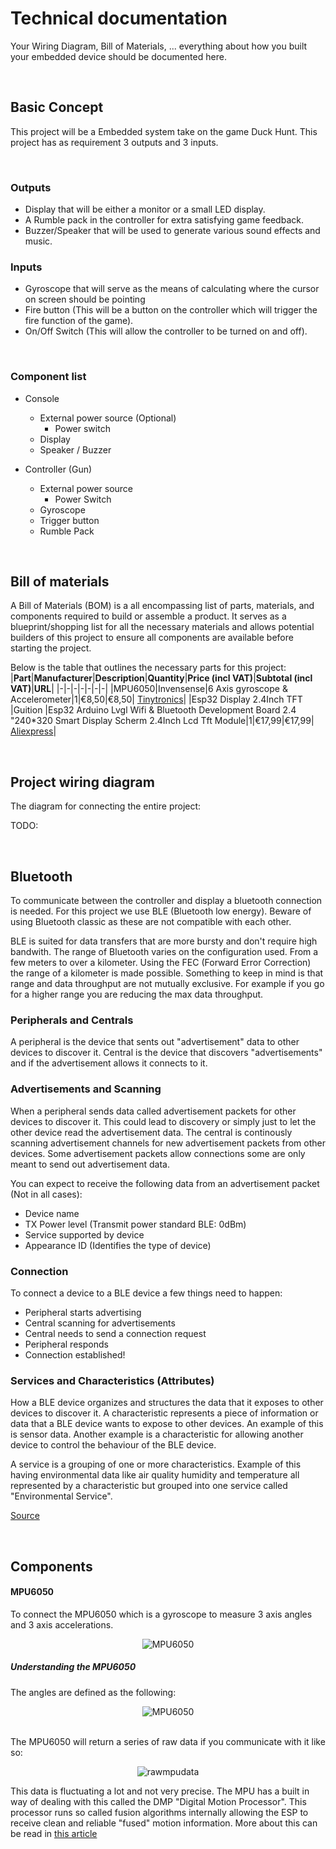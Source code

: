# Technical documentation

Your Wiring Diagram, Bill of Materials, ... everything about how you built your embedded device should be documented here.

<br>

## Basic Concept
This project will be a Embedded system take on the game Duck Hunt. This project has as requirement 3 outputs and 3 inputs. 

<br>

### Outputs
- Display that will be either a monitor or a small LED display.
- A Rumble pack in the controller for extra satisfying game feedback.
- Buzzer/Speaker that will be used to generate various sound effects and music.

### Inputs
- Gyroscope that will serve as the means of calculating where the cursor on screen should be pointing
- Fire button (This will be a button on the controller which will trigger the fire function of the game).
- On/Off Switch (This will allow the controller to be turned on and off).

<br>

### Component list
- Console
    - External power source (Optional)
        - Power switch
    - Display
    - Speaker / Buzzer

- Controller (Gun)
    - External power source
        - Power Switch
    - Gyroscope
    - Trigger button
    - Rumble Pack

<br>

## Bill of materials

A Bill of Materials (BOM) is a all encompassing list of parts, materials, and components required to build or assemble a product. It serves as a blueprint/shopping list for all the necessary materials and allows potential builders of this project to ensure all components are available before starting the project.

Below is the table that outlines the necessary parts for this project:
|**Part**|**Manufacturer**|**Description**|**Quantity**|**Price (incl VAT)**|**Subtotal (incl VAT)**|**URL**|
|-|-|-|-|-|-|-|
|MPU6050|Invensense|6 Axis gyroscope & Accelerometer|1|€8,50|€8,50| [Tinytronics](https://www.tinytronics.nl/nl/sensoren/acceleratie-rotatie/mpu-6050-accelerometer-en-gyroscope-3-axis-module-3.3v-5v)|
|Esp32 Display 2.4Inch TFT |Guition |Esp32 Arduino Lvgl Wifi & Bluetooth Development Board 2.4 "240*320 Smart Display Scherm 2.4Inch Lcd Tft Module|1|€17,99|€17,99| [Aliexpress](https://nl.aliexpress.com/item/1005005865107357.html?spm=a2g0o.order_list.order_list_main.60.7df579d2ajZa7L&gatewayAdapt=glo2nld)|



<br>

## Project wiring diagram
The diagram for connecting the entire project:

TODO:

<br>

## Bluetooth
To communicate between the controller and display a bluetooth connection is needed. For this project we use BLE (Bluetooth low energy). Beware of using Bluetooth classic as these are not compatible with each other. 

BLE is suited for data transfers that are more bursty and don't require high bandwith. The range of Bluetooth varies on the configuration used. From a few meters to over a kilometer. Using the FEC (Forward Error Correction) the range of a kilometer is made possible. Something to keep in mind is that range and data throughput are not mutually exclusive. For example if you go for a higher range you are reducing the max data throughput.

### Peripherals and Centrals
A peripheral is the device that sents out "advertisement" data to other devices to discover it. Central is the device that discovers "advertisements" and if the advertisement allows it connects to it.

### Advertisements and Scanning
When a peripheral sends data called advertisement packets for other devices to discover it. This could lead to discovery or simply just to let the other device read the advertisement data. The central is continously scanning advertisement channels for new advertisement packets from other devices. Some advertisement packets allow connections some are only meant to send out advertisement data.

You can expect to receive the following data from an advertisement packet (Not in all cases):
- Device name
- TX Power level (Transmit power standard BLE: 0dBm)
- Service supported by device
- Appearance ID (Identifies the type of device)

### Connection
To connect a device to a BLE device a few things need to happen:
- Peripheral starts advertising
- Central scanning for advertisements
- Central needs to send a connection request
- Peripheral responds
- Connection established!

### Services and Characteristics (Attributes)
How a BLE device organizes and structures the data that it exposes to other devices to discover it. A characteristic represents a piece of information or data that a BLE device wants to expose to other devices. An example of this is sensor data. Another example is a characteristic for allowing another device to control the behaviour of the BLE device.

A service is a grouping of one or more characteristics. Example of this having environmental data like air quality humidity and temperature all represented by a characteristic but grouped into one service called "Environmental Service".

[Source](https://www.youtube.com/watch?v=JSQhRyTKnW4&ab_channel=NovelBits)

<br>

## Components

#### MPU6050 
To connect the MPU6050 which is a gyroscope to measure 3 axis angles and 3 axis accelerations.
<div align="center">
  <img src="/../assets/images/MPU6050-diagram.png" alt="MPU6050">
</div>

##### Understanding the MPU6050
The angles are defined as the following:
<div align="center">
  <img src="/../assets/images/yawpitchroll.png" alt="MPU6050">
</div>

<br>

The MPU6050 will return a series of raw data if you communicate with it like so:
<div align="center">
  <img src="/../assets/images/rawmpudata.png" alt="rawmpudata">
</div>

This data is fluctuating a lot and not very precise. The MPU has a built in way of dealing with this called the DMP "Digital Motion Processor".
This processor runs so called fusion algorithms internally allowing the ESP to receive clean and reliable "fused" motion information. More about this can be read in [this article](https://techexplorations.com/guides/arduino/peripherals/mpu6050/)